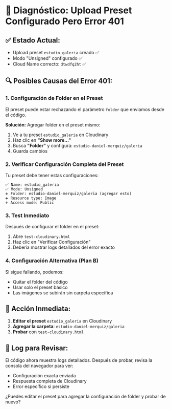 # 🔧 Diagnóstico: Upload Preset Configurado Pero Error 401

## ✅ Estado Actual:
- Upload preset `estudio_galeria` creado ✅
- Modo "Unsigned" configurado ✅
- Cloud Name correcto: `dtwdfq2ht` ✅

## 🔍 Posibles Causas del Error 401:

### 1. **Configuración de Folder en el Preset**
El preset puede estar rechazando el parámetro `folder` que enviamos desde el código.

**Solución:** Agregar folder en el preset mismo:
1. Ve a tu preset `estudio_galeria` en Cloudinary
2. Haz clic en **"Show more..."** 
3. Busca **"Folder"** y configura: `estudio-daniel-merquiz/galeria`
4. Guarda cambios

### 2. **Verificar Configuración Completa del Preset**
Tu preset debe tener estas configuraciones:

```
✅ Name: estudio_galeria
✅ Mode: Unsigned
➕ Folder: estudio-daniel-merquiz/galeria (agregar esto)
➕ Resource type: Image
➕ Access mode: Public
```

### 3. **Test Inmediato**
Después de configurar el folder en el preset:

1. Abre `test-cloudinary.html`
2. Haz clic en "Verificar Configuración"
3. Debería mostrar logs detallados del error exacto

### 4. **Configuración Alternativa (Plan B)**
Si sigue fallando, podemos:
- Quitar el folder del código
- Usar solo el preset básico
- Las imágenes se subirán sin carpeta específica

## 🎯 **Acción Inmediata:**
1. **Editar el preset** `estudio_galeria` en Cloudinary
2. **Agregar la carpeta**: `estudio-daniel-merquiz/galeria`
3. **Probar** con `test-cloudinary.html`

## 📝 **Log para Revisar:**
El código ahora muestra logs detallados. Después de probar, revisa la consola del navegador para ver:
- Configuración exacta enviada
- Respuesta completa de Cloudinary
- Error específico si persiste

¿Puedes editar el preset para agregar la configuración de folder y probar de nuevo?

